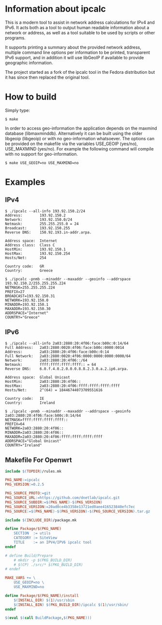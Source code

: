 # Information about ipcalc

This is a modern tool to assist in network address calculations for IPv4 and IPv6.
It acts both as a tool to output human readable information about a network or address,
as well as a tool suitable to be used by scripts or other programs.

It supports printing a summary about the provided network address, multiple
command line options per information to be printed, transparent IPv6 support,
and in addition it will use libGeoIP if available to provide geographic information.

The project started as a fork of the ipcalc tool in the Fedora distribution
but it has since then replaced the original tool.


# How to build

Simply type:
```
$ make
```

In order to access geo-information the application depends on the maxmind
database (libmaxminddb). Alternatively it can be built using the older
libgeoip (libgeoip) or with no geo-information whatsoever. The options
can be provided on the makefile via the variables USE_GEOIP (yes/no),
USE_MAXMIND (yes/no). For example the following command will compile
with no support for geo-information.

```
$ make USE_GEOIP=no USE_MAXMIND=no
```


# Examples

## IPv4

```
$ ./ipcalc --all-info 193.92.150.2/24
Address:        193.92.150.2
Network:        193.92.150.0/24
Netmask:        255.255.255.0 = 24
Broadcast:      193.92.150.255
Reverse DNS:    150.92.193.in-addr.arpa.

Address space:  Internet
Address class:  Class C
HostMin:        193.92.150.1
HostMax:        193.92.150.254
Hosts/Net:      254

Country code:   GR
Country:        Greece
```

```
$ ./ipcalc -pnmb --minaddr --maxaddr --geoinfo --addrspace 193.92.150.2/255.255.255.224
NETMASK=255.255.255.224
PREFIX=27
BROADCAST=193.92.150.31
NETWORK=193.92.150.0
MINADDR=193.92.150.1
MAXADDR=193.92.150.30
ADDRSPACE="Internet"
COUNTRY="Greece"
```

## IPv6

```
$ ./ipcalc --all-info 2a03:2880:20:4f06:face:b00c:0:14/64
Full Address:   2a03:2880:0020:4f06:face:b00c:0000:0014
Address:        2a03:2880:20:4f06:face:b00c:0:14
Full Network:   2a03:2880:0020:4f06:0000:0000:0000:0000/64
Network:        2a03:2880:20:4f06::/64
Netmask:        ffff:ffff:ffff:ffff:: = 64
Reverse DNS:    6.0.f.4.0.2.0.0.0.8.8.2.3.0.a.2.ip6.arpa.

Address space:  Global Unicast
HostMin:        2a03:2880:20:4f06::
HostMax:        2a03:2880:20:4f06:ffff:ffff:ffff:ffff
Hosts/Net:      2^(64) = 18446744073709551616

Country code:   IE
Country:        Ireland
```

```
$ ./ipcalc -pnmb --minaddr --maxaddr --addrspace --geoinfo 2a03:2880:20:4f06:face:b00c:0:14/64
NETMASK=ffff:ffff:ffff:ffff::
PREFIX=64
NETWORK=2a03:2880:20:4f06::
MINADDR=2a03:2880:20:4f06::
MAXADDR=2a03:2880:20:4f06:ffff:ffff:ffff:ffff
ADDRSPACE="Global Unicast"
COUNTRY="Ireland"
```

## Makefile For Openwrt
```Makefile
include $(TOPDIR)/rules.mk

PKG_NAME:=ipcalc
PKG_VERSION:=0.2.5

PKG_SOURCE_PROTO:=git
PKG_SOURCE_URL:=https://github.com/dnetlab/ipcalc.git
PKG_SOURCE_SUBDIR:=$(PKG_NAME)-$(PKG_VERSION)
PKG_SOURCE_VERSION:=20ad0ce4b3358e13721ed0aee416523840efc7ec
PKG_SOURCE:=$(PKG_NAME)-$(PKG_VERSION)-$(PKG_SOURCE_VERSION).tar.gz

include $(INCLUDE_DIR)/package.mk

define Package/$(PKG_NAME)
	SECTION  := utils
 	CATEGORY := SiteView
	TITLE    := an IPV4/IPV6 ipcalc tool
endef

# define Build/Prepare
	# mkdir -p $(PKG_BUILD_DIR)
	# $(CP) ./src/* $(PKG_BUILD_DIR)
# endef

MAKE_VARS += \
	USE_GEOIP=no \
	USE_MAXMIND=no

define Package/$(PKG_NAME)/install
	$(INSTALL_DIR) $(1)/usr/sbin
	$(INSTALL_BIN) $(PKG_BUILD_DIR)/ipcalc $(1)/usr/sbin/
endef

$(eval $(call BuildPackage,$(PKG_NAME)))
```